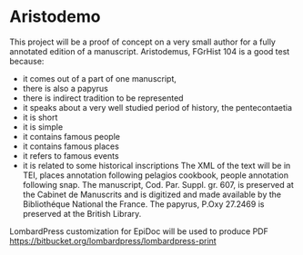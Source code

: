 # Aristodemo
This project will be a proof of concept on a very small author for a fully annotated edition of a manuscript.
Aristodemus, FGrHist 104 is a good test because: 
* it comes out of a part of one manuscript, 
* there is also a papyrus
* there is indirect tradition to be represented
* it speaks about a very well studied period of history, the pentecontaetia
* it is short
* it is simple
* it contains famous people
* it contains famous places
* it refers to famous events
* it is related to some historical inscriptions
The XML of the text will be in TEI, places annotation following pelagios cookbook, people annotation following snap.
The manuscript, Cod. Par. Suppl. gr. 607, is preserved at the Cabinet de Manuscrits and is digitized and made available by the Bibliothéque National the France.
The papyrus, P.Oxy 27.2469 is preserved at the British Library.

LombardPress customization for EpiDoc will be used to produce PDF
https://bitbucket.org/lombardpress/lombardpress-print
